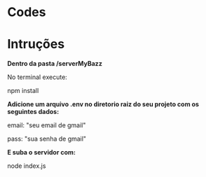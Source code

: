 # Codes

# Intruções
<p><strong>Dentro da pasta /serverMyBazz</strong></p>
<p>No terminal execute: </p>
<p>npm install</p>
<p><strong>Adicione um arquivo .env no diretorio raiz do seu projeto com os seguintes dados:</strong></p>
<p>email: "seu email de gmail"</p>
<p>pass: "sua senha de gmail"</p>
<p><strong>E suba o servidor com: </strong></p>
<p>node index.js</p>

